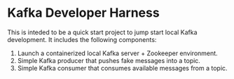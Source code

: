 # Kafka Developer Harness

This is inteded to be a quick start project to jump start local Kafka development. It includes the following components:

1. Launch a containerized local Kafka server + Zookeeper environment.
2. Simple Kafka producer that pushes fake messages into a topic.
3. Simple Kafka consumer that consumes available messages from a topic.

